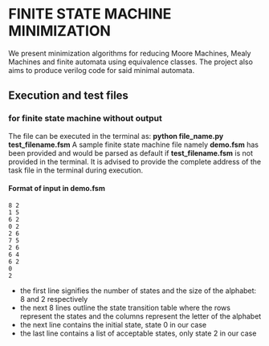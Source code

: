 # FINITE STATE MACHINE MINIMIZATION

We present minimization algorithms for reducing Moore Machines, Mealy Machines and finite automata using equivalence classes.
The project also aims to produce verilog code for said minimal automata.

## Execution and test files
### for finite state machine without output
The file can be executed in the terminal as:
**python file_name.py test_filename.fsm**
A sample finite state machine file namely **demo.fsm** has been provided and would be parsed as default if **test_filename.fsm** is not provided in the terminal.
It is advised to provide the complete address of the task file in the terminal during execution.
#### Format of input in demo.fsm

    8 2
    1 5
    6 2
    0 2
    2 6
    7 5
    2 6
    6 4
    6 2
    0
    2
  
  - the first line signifies the number of states and the size of the alphabet: 8 and 2 respectively
  - the next 8 lines outline the state transition table where the rows represent the states and the columns represent the letter of the alphabet
  - the next line contains the initial state, state 0 in our case
  - the last line contains a list of acceptable states, only state 2 in our case
